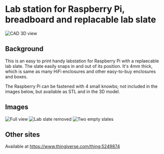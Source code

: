 # Lab station for Raspberry Pi, breadboard and replacable lab slate


 ![CAD 3D view](https://user-images.githubusercontent.com/3755877/154335211-e57981ea-53ba-4735-82c0-22764db0aaee.png)


## Background
This is an easy to print handy labstation for Raspberry Pi with a replaecable lab slate. The slate easily snaps in and out of its position.
It's 4mm thick, which is same as many HiFi enclosures and other easy-to-buy enclosures and boxes.

The Raspberry Pi can be fastened with 4 small knowbs; not included in the images below, but available as STL and in the 3D model.

## Images
 ![Full view](https://user-images.githubusercontent.com/3755877/154335238-8f3287e1-4c7c-43c3-a1ce-f77cd0db918f.jpg)
 ![Lab slate removed](https://user-images.githubusercontent.com/3755877/154335243-04f51a02-203e-4622-b6ae-72c87182a4de.jpg)
 ![Two empty slates](https://user-images.githubusercontent.com/3755877/154335249-5ce5a495-3e5a-4e58-a87b-721e95fd4f57.jpg)


## Other sites
Available at https://www.thingiverse.com/thing:5249874
